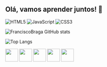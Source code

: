 ## Olá, vamos aprender juntos!  👋 
![HTML5](https://img.shields.io/badge/html5-%23E34F26.svg?style=for-the-badge&logo=html5&logoColor=white)
![JavaScript](https://img.shields.io/badge/javascript-%23323330.svg?style=for-the-badge&logo=javascript&logoColor=%23F7DF1E)
![CSS3](https://img.shields.io/badge/css3-%231572B6.svg?style=for-the-badge&logo=css3&logoColor=white)

<div>
  
![FranciscoBraga GitHub stats](https://github-readme-stats.vercel.app/api?username=FranciscoBraga&show_icons=true&theme=transparent)
  
![Top Langs](https://github-readme-stats.vercel.app/api/top-langs/?username=anuraghazra&layout=compact)

</div>

<div style="display: inline">
<img width="40px" src="https://cdn.jsdelivr.net/gh/devicons/devicon@latest/icons/javascript/javascript-plain.svg" />
<img width="40px" src="https://cdn.jsdelivr.net/gh/devicons/devicon@latest/icons/css3/css3-original.svg" />
<img  width="40px"  src="https://cdn.jsdelivr.net/gh/devicons/devicon@latest/icons/html5/html5-original.svg" />
<img width="40px" src="https://cdn.jsdelivr.net/gh/devicons/devicon@latest/icons/csharp/csharp-original.svg" />
<img width="40px"  src="https://cdn.jsdelivr.net/gh/devicons/devicon@latest/icons/sqldeveloper/sqldeveloper-original.svg" />
                   
</div>
          
          
          

